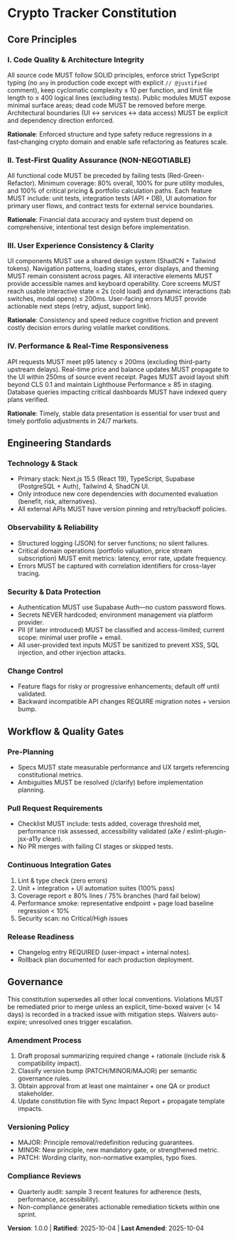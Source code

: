 <!--
Sync Impact Report
Version change: template -> 1.0.0
Modified principles: (initial adoption)
Added sections: Engineering Standards, Workflow & Quality Gates
Removed sections: None
Templates requiring updates:
	- .specify/templates/plan-template.md ✅ (Constitution Check checklist aligned)
	- .specify/templates/spec-template.md ✅ (Added constitutional compliance checklist)
	- .specify/templates/tasks-template.md ✅ (Added performance & quality tasks)
Follow-up TODOs: None
-->

# Crypto Tracker Constitution

## Core Principles

### I. Code Quality & Architecture Integrity
All source code MUST follow SOLID principles, enforce strict TypeScript typing (no `any` in
production code except with explicit `// @justified` comment), keep cyclomatic complexity ≤ 10 
per function, and limit file length to ≤ 400 logical lines (excluding tests). Public modules 
MUST expose minimal surface areas; dead code MUST be removed before merge. Architectural 
boundaries (UI ↔ services ↔ data access) MUST be explicit and dependency direction enforced.

**Rationale**: Enforced structure and type safety reduce regressions in a fast‑changing crypto 
domain and enable safe refactoring as features scale.

### II. Test-First Quality Assurance (NON-NEGOTIABLE)
All functional code MUST be preceded by failing tests (Red-Green-Refactor). Minimum coverage: 
80% overall, 100% for pure utility modules, and 100% of critical pricing & portfolio 
calculation paths. Each feature MUST include: unit tests, integration tests (API + DB), UI 
automation for primary user flows, and contract tests for external service boundaries.

**Rationale**: Financial data accuracy and system trust depend on comprehensive, intentional 
test design before implementation.

### III. User Experience Consistency & Clarity
UI components MUST use a shared design system (ShadCN + Tailwind tokens). Navigation patterns, 
loading states, error displays, and theming MUST remain consistent across pages. All interactive 
elements MUST provide accessible names and keyboard operability. Core screens MUST reach usable 
interactive state ≤ 2s (cold load) and dynamic interactions (tab switches, modal opens) ≤ 200ms. 
User-facing errors MUST provide actionable next steps (retry, adjust, support link).

**Rationale**: Consistency and speed reduce cognitive friction and prevent costly decision 
errors during volatile market conditions.

### IV. Performance & Real-Time Responsiveness
API requests MUST meet p95 latency ≤ 200ms (excluding third-party upstream delays). Real-time 
price and balance updates MUST propagate to the UI within 250ms of source event receipt. Pages 
MUST avoid layout shift beyond CLS 0.1 and maintain Lighthouse Performance ≥ 85 in staging. 
Database queries impacting critical dashboards MUST have indexed query plans verified.

**Rationale**: Timely, stable data presentation is essential for user trust and timely portfolio 
adjustments in 24/7 markets.

## Engineering Standards

### Technology & Stack
- Primary stack: Next.js 15.5 (React 19), TypeScript, Supabase (PostgreSQL + Auth), Tailwind 4, ShadCN UI.
- Only introduce new core dependencies with documented evaluation (benefit, risk, alternatives).
- All external APIs MUST have version pinning and retry/backoff policies.

### Observability & Reliability
- Structured logging (JSON) for server functions; no silent failures.
- Critical domain operations (portfolio valuation, price stream subscription) MUST emit metrics: latency, error rate, update frequency.
- Errors MUST be captured with correlation identifiers for cross-layer tracing.

### Security & Data Protection
- Authentication MUST use Supabase Auth—no custom password flows.
- Secrets NEVER hardcoded; environment management via platform provider.
- PII (if later introduced) MUST be classified and access-limited; current scope: minimal user profile + email.
- All user-provided text inputs MUST be sanitized to prevent XSS, SQL injection, and other injection attacks.

### Change Control
- Feature flags for risky or progressive enhancements; default off until validated.
- Backward incompatible API changes REQUIRE migration notes + version bump.

## Workflow & Quality Gates

### Pre-Planning
- Specs MUST state measurable performance and UX targets referencing constitutional metrics.
- Ambiguities MUST be resolved (/clarify) before implementation planning.

### Pull Request Requirements
- Checklist MUST include: tests added, coverage threshold met, performance risk assessed, accessibility validated (aXe / eslint-plugin-jsx-a11y clean).
- No PR merges with failing CI stages or skipped tests.

### Continuous Integration Gates
1. Lint & type check (zero errors)  
2. Unit + integration + UI automation suites (100% pass)  
3. Coverage report ≥ 80% lines / 75% branches (hard fail below)  
4. Performance smoke: representative endpoint + page load baseline regression < 10%  
5. Security scan: no Critical/High issues  

### Release Readiness
- Changelog entry REQUIRED (user-impact + internal notes).
- Rollback plan documented for each production deployment.

## Governance

This constitution supersedes all other local conventions. Violations MUST be remediated prior 
to merge unless an explicit, time-boxed waiver (< 14 days) is recorded in a tracked issue with 
mitigation steps. Waivers auto-expire; unresolved ones trigger escalation.

### Amendment Process
1. Draft proposal summarizing required change + rationale (include risk & compatibility impact).
2. Classify version bump (PATCH/MINOR/MAJOR) per semantic governance rules.
3. Obtain approval from at least one maintainer + one QA or product stakeholder.
4. Update constitution file with Sync Impact Report + propagate template impacts.

### Versioning Policy
- MAJOR: Principle removal/redefinition reducing guarantees.
- MINOR: New principle, new mandatory gate, or strengthened metric.
- PATCH: Wording clarity, non-normative examples, typo fixes.

### Compliance Reviews
- Quarterly audit: sample 3 recent features for adherence (tests, performance, accessibility).
- Non-compliance generates actionable remediation tickets within one sprint.

**Version**: 1.0.0 | **Ratified**: 2025-10-04 | **Last Amended**: 2025-10-04